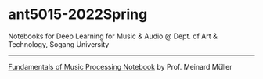 # ant5015-2022Spring
Notebooks for Deep Learning for Music &amp; Audio @ Dept. of Art &amp; Technology, Sogang University

---------------

[Fundamentals of Music Processing Notebook](https://www.audiolabs-erlangen.de/resources/MIR/FMP/C0/C0.html) by Prof. Meinard Müller

